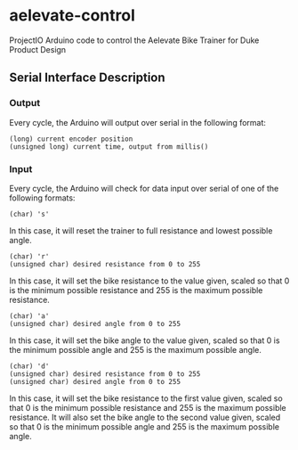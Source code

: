 # aelevate-control
ProjectIO Arduino code to control the Aelevate Bike Trainer for Duke Product Design

## Serial Interface Description

### Output
Every cycle, the Arduino will output over serial in the following format:

```
(long) current encoder position
(unsigned long) current time, output from millis()
```

### Input
Every cycle, the Arduino will check for data input over serial of one of the following formats:

```
(char) 's'
```
In this case, it will reset the trainer to full resistance and lowest possible angle.

```
(char) 'r'
(unsigned char) desired resistance from 0 to 255
```
In this case, it will set the bike resistance to the value given, scaled so that 0 is the minimum possible resistance and 255 is the maximum possible resistance.

```
(char) 'a'
(unsigned char) desired angle from 0 to 255
```
In this case, it will set the bike angle to the value given, scaled so that 0 is the minimum possible angle and 255 is the maximum possible angle.

```
(char) 'd'
(unsigned char) desired resistance from 0 to 255
(unsigned char) desired angle from 0 to 255
```
In this case, it will set the bike resistance to the first value given, scaled so that 0 is the minimum possible resistance and 255 is the maximum possible resistance. It will also set the bike angle to the second value given, scaled so that 0 is the minimum possible angle and 255 is the maximum possible angle.
<!-- TODO: document track input if we actually use -->